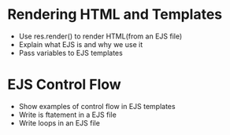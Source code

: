 # Rendering HTML and Templates

* Use res.render() to render HTML(from an EJS file)
* Explain what EJS is and why we use it
* Pass variables to EJS templates

# EJS Control Flow

* Show examples of control flow in EJS templates
* Write is ftatement in a EJS file
* Write loops in an EJS file